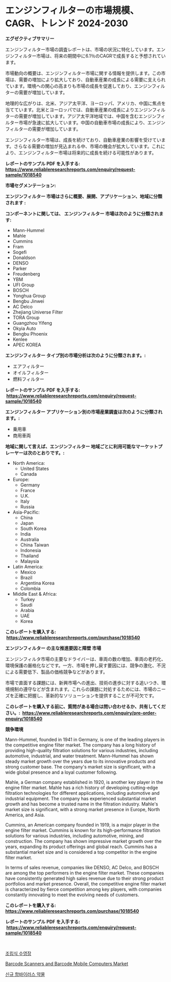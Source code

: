 <p><h1>エンジンフィルターの市場規模、CAGR、トレンド 2024-2030</h1></p><p><strong>エグゼクティブサマリー</strong></p>
<p><p>エンジンフィルター市場の調査レポートは、市場の状況に特化しています。エンジンフィルター市場は、将来の期間中に6.1％のCAGRで成長すると予想されています。</p><p>市場動向の概要は、エンジンフィルター市場に関する情報を提供します。この市場は、需要の増加により拡大しており、自動車産業の成長による需要に支えられています。環境への関心の高まりも市場の成長を促進しており、エンジンフィルターの需要が増加しています。</p><p>地理的な広がりは、北米、アジア太平洋、ヨーロッパ、アメリカ、中国に焦点を当てています。北米とヨーロッパでは、自動車産業の成長によりエンジンフィルターの需要が増加しています。アジア太平洋地域では、中国を含むエンジンフィルター市場が急速に拡大しています。中国の自動車市場の成長により、エンジンフィルターの需要が増加しています。</p><p>エンジンフィルター市場は、成長を続けており、自動車産業の影響を受けています。さらなる需要の増加が見込まれる中、市場の機会が拡大しています。これにより、エンジンフィルター市場は将来的に成長を続ける可能性があります。</p></p>
<p><strong>レポートのサンプル PDF を入手する: <a href="https://www.reliableresearchreports.com/enquiry/request-sample/1018540">https://www.reliableresearchreports.com/enquiry/request-sample/1018540</a></strong></p>
<p><strong>市場セグメンテーション:</strong></p>
<p><strong> エンジンフィルター 市場はさらに概要、展開、アプリケーション、地域に分類されます :</strong></p>
<p><strong>コンポーネントに関しては、 エンジンフィルター 市場は次のように分類されます: &nbsp;</strong></p>
<p><ul><li>Mann-Hummel</li><li>Mahle</li><li>Cummins</li><li>Fram</li><li>Sogefi</li><li>Donaldson</li><li>DENSO</li><li>Parker</li><li>Freudenberg</li><li>YBM</li><li>UFI Group</li><li>BOSCH</li><li>Yonghua Group</li><li>Bengbu Jinwei</li><li>AC Delco</li><li>Zhejiang Universe Filter</li><li>TORA Group</li><li>Guangzhou Yifeng</li><li>Okyia Auto</li><li>Bengbu Phoenix</li><li>Kenlee</li><li>APEC KOREA</li></ul></p>
<p><strong> エンジンフィルター タイプ別の市場分析は次のように分類されます。:</strong></p>
<p><ul><li>エアフィルター</li><li>オイルフィルター</li><li>燃料フィルター</li></ul></p>
<p><strong>レポートのサンプル PDF を入手する: &nbsp;<a href="https://www.reliableresearchreports.com/enquiry/request-sample/1018540">https://www.reliableresearchreports.com/enquiry/request-sample/1018540</a></strong></p>
<p><strong> エンジンフィルター アプリケーション別の市場産業調査は次のように分類されます。:</strong></p>
<p><ul><li>乗用車</li><li>商用車両</li></ul></p>
<p><strong>地域に関して言えば、エンジンフィルター 地域ごとに利用可能なマーケットプレーヤーは次のとおりです。:</strong></p>
<p><ul>
    <li>
        North America:
        <ul>
            <li>United States</li>
            <li>Canada</li>
        </ul>
    </li>
    <li>
        Europe:
        <ul>
            <li>Germany</li>
            <li>France</li>
            <li>U.K.</li>
            <li>Italy</li>
            <li>Russia</li>
        </ul>
    </li>
    <li>
        Asia-Pacific:
        <ul>
            <li>China</li>
            <li>Japan</li>
            <li>South Korea</li>
            <li>India</li>
            <li>Australia</li>
            <li>China Taiwan</li>
            <li>Indonesia</li>
            <li>Thailand</li>
            <li>Malaysia</li>
        </ul>
    </li>
    <li>
        Latin America:
        <ul>
            <li>Mexico</li>
            <li>Brazil</li>
            <li>Argentina Korea</li>
            <li>Colombia</li>
        </ul>
    </li>
    <li>
        Middle East & Africa:
        <ul>
            <li>Turkey</li>
            <li>Saudi</li>
            <li>Arabia</li>
            <li>UAE</li>
            <li>Korea</li>
        </ul>
    </li>
    </ul></p>
<p><strong>このレポートを購入する: &nbsp;<a href="https://www.reliableresearchreports.com/purchase/1018540">https://www.reliableresearchreports.com/purchase/1018540</a></strong></p>
<p><strong>エンジンフィルター の主な推進要因と障壁 市場</strong></p>
<p><p>エンジンフィルタ市場の主要なドライバーは、車両の数の増加、車両の老朽化、環境保護の厳格化などです。一方、市場を押し戻す要因には、競争の激化、不況による需要低下、製品の価格競争などがあります。</p><p>市場で直面する課題には、新興市場への進出、技術の進歩に対する追いつき、環境規制の遵守などが含まれます。これらの課題に対処するためには、市場のニーズを正確に把握し、革新的なソリューションを提供することが不可欠です。</p></p>
<p><strong>このレポートを購入する前に、質問がある場合は問い合わせるか、共有してください。:&nbsp; <a href="https://www.reliableresearchreports.com/enquiry/pre-order-enquiry/1018540">https://www.reliableresearchreports.com/enquiry/pre-order-enquiry/1018540</a></strong></p>
<p><strong>競争環境</strong></p>
<p><p>Mann-Hummel, founded in 1941 in Germany, is one of the leading players in the competitive engine filter market. The company has a long history of providing high-quality filtration solutions for various industries, including automotive, industrial, and water treatment. Mann-Hummel has shown steady market growth over the years due to its innovative products and strong customer base. The company's market size is significant, with a wide global presence and a loyal customer following.</p><p>Mahle, a German company established in 1920, is another key player in the engine filter market. Mahle has a rich history of developing cutting-edge filtration technologies for different applications, including automotive and industrial equipment. The company has experienced substantial market growth and has become a trusted name in the filtration industry. Mahle's market size is significant, with a strong market presence in Europe, North America, and Asia.</p><p>Cummins, an American company founded in 1919, is a major player in the engine filter market. Cummins is known for its high-performance filtration solutions for various industries, including automotive, mining, and construction. The company has shown impressive market growth over the years, expanding its product offerings and global reach. Cummins has a substantial market size and is considered a top competitor in the engine filter market.</p><p>In terms of sales revenue, companies like DENSO, AC Delco, and BOSCH are among the top performers in the engine filter market. These companies have consistently generated high sales revenue due to their strong product portfolios and market presence. Overall, the competitive engine filter market is characterized by fierce competition among key players, with companies constantly innovating to meet the evolving needs of customers.</p></p>
<p><strong>このレポートを購入する: &nbsp; <a href="https://www.reliableresearchreports.com/purchase/1018540">https://www.reliableresearchreports.com/purchase/1018540</a></strong></p>
<p><strong>レポートのサンプル PDF を入手する: &nbsp;<a href="https://www.reliableresearchreports.com/enquiry/request-sample/1018540">https://www.reliableresearchreports.com/enquiry/request-sample/1018540</a></strong><strong></strong></p>
<p>&nbsp;</p>
<p><p><a href="https://medium.com/@anamurno/2024%EB%85%84%EB%B6%80%ED%84%B0-2031%EB%85%84%EA%B9%8C%EC%A7%80%EC%9D%98-%EA%B8%B0%EA%B0%84%EC%9D%84-%EC%9C%84%ED%95%9C-%EC%82%AC%EC%A0%84-%EC%A0%9C%EC%A1%B0-%EC%88%98%EC%98%81%EC%9E%A5-%EC%8B%9C%EC%9E%A5-%EB%B6%84%EC%84%9D-%EB%B0%8F-%ED%81%AC%EA%B8%B0-%EC%A0%84%EB%A7%9D-a19dd3da30db">조립식 수영장</a></p><p><a href="https://view.publitas.com/reportprime-1/barcode-scanners-and-barcode-mobile-computers-market-research-report-unlocks-analysis-on-the-market-financial-status-market-size-and-market-revenue-upto-2030/">Barcode Scanners and Barcode Mobile Computers Market</a></p><p><a href="https://medium.com/@anamurno/%EC%8B%A0%EC%A2%85-%ED%95%AD%EB%B0%94%EC%9D%B4%EB%9F%AC%EC%8A%A4-%EC%95%BD%EB%AC%BC-%EC%8B%9C%EC%9E%A5-%EC%9C%A0%ED%98%95-%EC%9D%91%EC%9A%A9-%EB%B0%8F-%EC%A7%80%EB%A6%AC%EB%B3%84-%EC%B2%A0%EC%A0%80%ED%95%9C-%ED%8F%89%EA%B0%80-148105d87cb7">신규 항바이러스 약물</a></p></p>